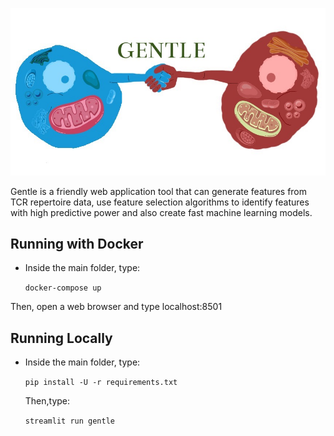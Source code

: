 ![alt text](gentle_icon.jpeg)

Gentle is a friendly web application tool that can generate features from TCR repertoire data, use feature selection algorithms to identify features with high predictive power and also create fast machine learning models.

## Running with Docker
- Inside the main folder, type:

  `docker-compose up`
  
Then, open a web browser and type localhost:8501
  
## Running Locally
- Inside the main folder, type:
 
  `pip install -U -r requirements.txt`
  
  Then,type:
  
   `streamlit run gentle`
